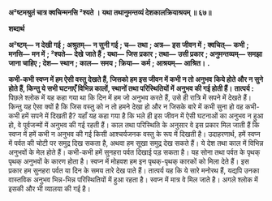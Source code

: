 **अ²ष्टमश्रुतं चात्र क्वचिन्मनसि ²श्यते ।** **यथा तथानुमन्तव्यं देशकालक्रियाश्रयम् ॥ ६७॥** 

**शब्दार्थ** 

**अ²ष्टम्—** **न देखी गई** **; अश्रुतम्—** **न सुनी गई** **; च—** **तथा** **; अत्र—** **इस जीवन में** **; क्वचित्—** **कभी** **; मनसि—** **मन में** **; ²श्यते—** **देखे** **जाते हैं** **; यथा—** **जिस प्रकार** **; तथा—** **उसी प्रकार** **; अनुमन्तव्यम्—** **समझा जाना चाहिए** **; देश—** **स्थान** **; काल—** **समय** **; क्रिया—** **कर्म** **; आश्रयम्—** **आश्रित।** **.** 

**कभी-कभी स्वप्न में हम ऐसी वस्तु देखते हैं, जिसको हम इस जीवन में कभी न तो अनुभव** **किये होते और न सुने होते हैं, किन्तु ये सभी घटनाएँ विभिन्न कालों, स्थानों तथा परिस्थितियों में** **अनुभव की गई होती हैं।** **तात्पर्य :** पिछले श्लोक में यह कहा गया था कि दिन में हम जो अनुभव करते हैं, उसे ही रात्रि में सपने में देखते हैं। किन्तु यह ऐसा क्यों है कि जिस वस्तु को न तो हमने देखा हो और न जिसके बारे में कभी सुना हो वह कभी-कभी हमें सपने में दिखती है? यहाँ यह कहा गया है कि भले ही इस जीवन में ऐसी घटनाओं का अनुभव न हुआ हो, वे पूर्वजन्मों में अनुभव की गई रहती हैं। काल तथा परिस्थिति के अनुसार वे इस प्रकार मिल जाती हैं कि स्वप्न में हमें कभी न अनुभव की गई किसी आश्चर्यजनक वस्तु के रूप में दिखती है। उदाहरणार्थ, हमें स्वप्न में पर्वत की चोटी पर समुद्र दिख सकता है, अथवा हम सूखा समुद्र देख सकते हैं। ये देश तथा काल में विभिन्न अनुभवों के मेल होते हैं। कभी-कभी हमें सुनहरा पर्वत दिखाई पड़ सकता है। यह सोना तथा पर्वत के पृथक् पृथक् अनुभवों के कारण होता है। स्वप्न में मोहवश हम इन पृथक्-पृथक् कारकों को मिला देते हैं। इस प्रकार हम सुनहरा पर्वत या दिन के समय तारे देख पाते हैं। तात्पर्य यह कि ये सारे मनोरथ हैं, यद्यपि उनका वास्तविक अनुभव भिन्न-भिन्न परिस्थितियों में हुआ रहता है। स्वप्न में मात्र वे मिल जाते है। अगले श्लोक में इसकी और भी व्यालया की गई है।  
